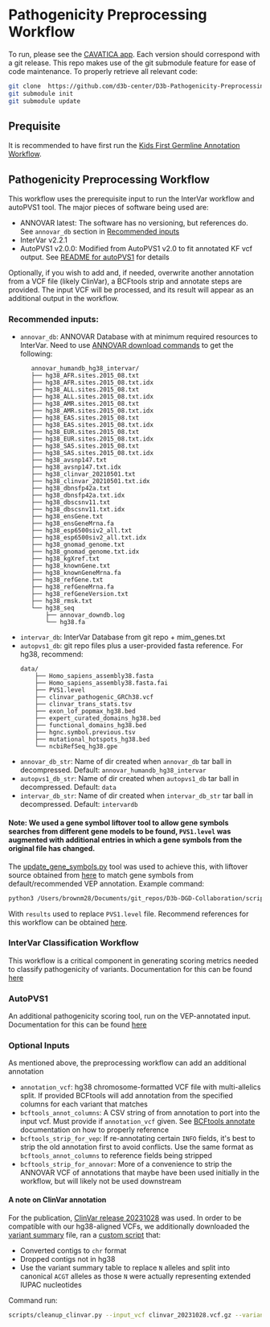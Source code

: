 # Pathogenicity Preprocessing Workflow
To run, please see the [CAVATICA app](https://cavatica.sbgenomics.com/public/apps/cavatica/apps-publisher/d3b-diskin-pathogenicity-preprocess-wf). Each version should correspond with a git release. This repo makes use of the git submodule feature for ease of code maintenance. To properly retrieve all relevant code:
```sh
git clone  https://github.com/d3b-center/D3b-Pathogenicity-Preprocessing
git submodule init
git submodule update
```
## Prequisite
It is recommended to have first run the [Kids First Germline Annotation Workflow](https://github.com/kids-first/kf-annotation-tools/blob/v1.1.0/docs/GERMLINE_SNV_ANNOT_README.md).

## Pathogenicity Preprocessing Workflow
This workflow uses the prerequisite input to run the InterVar workflow and autoPVS1 tool.
The major pieces of software being used are:
 - ANNOVAR latest: The software has no versioning, but references do. See `annovar_db` section in [Recommended inputs](#recommended-inputs)
 - InterVar v2.2.1
 - AutoPVS1 v2.0.0: Modified from AutoPVS1 v2.0 to fit annotated KF vcf output. See [README for autoPVS1](https://github.com/d3b-center/D3b-autoPVS1/tree/v2.0.0#readme) for details

Optionally, if you wish to add and, if needed, overwrite another annotation from a VCF file (likely ClinVar), a BCFtools strip and annotate steps are provided. The input VCF will be processed, and its result will appear as an additional output in the workflow. 
### Recommended inputs:
 - `annovar_db`: ANNOVAR Database with at minimum required resources to InterVar. Need to use [ANNOVAR download commands](https://annovar.openbioinformatics.org/en/latest/user-guide/download/) to get the following:
     ```
        annovar_humandb_hg38_intervar/
        ├── hg38_AFR.sites.2015_08.txt
        ├── hg38_AFR.sites.2015_08.txt.idx
        ├── hg38_ALL.sites.2015_08.txt
        ├── hg38_ALL.sites.2015_08.txt.idx
        ├── hg38_AMR.sites.2015_08.txt
        ├── hg38_AMR.sites.2015_08.txt.idx
        ├── hg38_EAS.sites.2015_08.txt
        ├── hg38_EAS.sites.2015_08.txt.idx
        ├── hg38_EUR.sites.2015_08.txt
        ├── hg38_EUR.sites.2015_08.txt.idx
        ├── hg38_SAS.sites.2015_08.txt
        ├── hg38_SAS.sites.2015_08.txt.idx
        ├── hg38_avsnp147.txt
        ├── hg38_avsnp147.txt.idx
        ├── hg38_clinvar_20210501.txt
        ├── hg38_clinvar_20210501.txt.idx
        ├── hg38_dbnsfp42a.txt
        ├── hg38_dbnsfp42a.txt.idx
        ├── hg38_dbscsnv11.txt
        ├── hg38_dbscsnv11.txt.idx
        ├── hg38_ensGene.txt
        ├── hg38_ensGeneMrna.fa
        ├── hg38_esp6500siv2_all.txt
        ├── hg38_esp6500siv2_all.txt.idx
        ├── hg38_gnomad_genome.txt
        ├── hg38_gnomad_genome.txt.idx
        ├── hg38_kgXref.txt
        ├── hg38_knownGene.txt
        ├── hg38_knownGeneMrna.fa
        ├── hg38_refGene.txt
        ├── hg38_refGeneMrna.fa
        ├── hg38_refGeneVersion.txt
        ├── hg38_rmsk.txt
        └── hg38_seq
            ├── annovar_downdb.log
            └── hg38.fa
    ```
 - `intervar_db`: InterVar Database from git repo + mim_genes.txt
 - `autopvs1_db`: git repo files plus a user-provided fasta reference. For hg38, recommend:
    ```
    data/
        ├── Homo_sapiens_assembly38.fasta
        ├── Homo_sapiens_assembly38.fasta.fai
        ├── PVS1.level
        ├── clinvar_pathogenic_GRCh38.vcf
        ├── clinvar_trans_stats.tsv
        ├── exon_lof_popmax_hg38.bed
        ├── expert_curated_domains_hg38.bed
        ├── functional_domains_hg38.bed
        ├── hgnc.symbol.previous.tsv
        ├── mutational_hotspots_hg38.bed
        └── ncbiRefSeq_hg38.gpe
    ```
 - `annovar_db_str`: Name of dir created when `annovar_db` tar ball in decompressed. Default: `annovar_humandb_hg38_intervar`
 - `autopvs1_db_str`: Name of dir created when `autopvs1_db` tar ball in decompressed. Default: `data`
 - `intervar_db_str`: Name of dir created when `intervar_db_str` tar ball in decompressed. Default: `intervardb`
#### **Note:** We used a gene symbol liftover tool to allow gene symbols searches from different gene models to be found, `PVS1.level` was augmented with additional entries in which a gene symbols from the original file has changed.
The [update_gene_symbols.py](https://github.com/d3b-center/D3b-DGD-Collaboration/blob/v0.2.0/scripts/update_gene_symbols.py) tool was used to achieve this, with liftover source obtained from [here](https://ftp.ebi.ac.uk/pub/databases/genenames/hgnc/archive/monthly/tsv/hgnc_complete_set_2021-06-01.txt) to match gene symbols from default/recommended VEP annotation. Example command:
```sh
python3 /Users/brownm28/Documents/git_repos/D3b-DGD-Collaboration/scripts/update_gene_symbols.py -g hgnc_complete_set_2021-06-01.txt -f PVS1.level -z GENE level -u GENE -o results --explode_records 2> old_new.log
```
With `results` used to replace `PVS1.level` file. Recommend references for this workflow can be obtained [here](https://cavatica.sbgenomics.com/u/kfdrc-harmonization/kf-references/files/#q?path=d3b_diskin_pathogenicity).

### InterVar Classification Workflow
This workflow is a critical component in generating scoring metrics needed to classify pathogenicity of variants.
Documentation for this can be found [here](docs/INTERVAR_WF.md)
### AutoPVS1
An additional pathogenicity scoring tool, run on the VEP-annotated input.
Documentation for this can be found [here](https://github.com/d3b-center/D3b-autoPVS1/tree/v2.0.0#readme)

### Optional Inputs
As mentioned above, the preprocessing workflow can add an additional annotation
 - `annotation_vcf`: hg38 chromosome-formatted VCF file with multi-allelics split. If provided BCFtools will add annotation from the specified columns for each variant that matches
 - `bcftools_annot_columns`: A CSV string of from annotation to port into the input vcf. Must provide if `annotation_vcf` given. See [BCFtools annotate](https://samtools.github.io/bcftools/bcftools.html#annotate) documentation on how to properly reference
 - `bcftools_strip_for_vep`: If re-annotating certain `INFO` fields, it's best to strip the old annotation first to avoid conflicts. Use the same format as `bcftools_annot_columns` to reference fields being stripped
 - `bcftools_strip_for_annovar`: More of a convenience to strip the ANNOVAR VCF of annotations that maybe have been used initially in the workflow, but will likely not be used downstream 
 #### A note on ClinVar annotation
 For the publication, [ClinVar release 20231028](https://ftp.ncbi.nlm.nih.gov/pub/clinvar/vcf_GRCh38/archive_2.0/2023/clinvar_20231028.vcf.gz) was used. In order to be compatible with our hg38-aligned VCFs, we additionally downloaded the [variant summary](https://ftp.ncbi.nlm.nih.gov/pub/clinvar/tab_delimited/variant_summary.txt.gz) file, ran a [custom script](scripts/cleanup_clinvar.py) that:
  - Converted contigs to `chr` format
  - Dropped contigs not in hg38
  - Use the variant summary table to replace `N` alleles and split into canonical `ACGT` alleles as those `N` were actually representing extended IUPAC nucleotides

Command run:
```sh
scripts/cleanup_clinvar.py --input_vcf clinvar_20231028.vcf.gz --variant_summary variant_summary.txt.gz --update_json docs/update_clinvar.json --output_filename clinvar_20231028.hg38_fmt.vcf.gz --threads 4
```